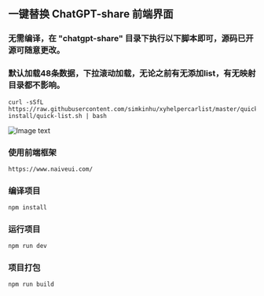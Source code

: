 ## 一键替换 ChatGPT-share 前端界面
### 无需编译，在 "chatgpt-share" 目录下执行以下脚本即可，源码已开源可随意更改。
### 默认加载48条数据，下拉滚动加载，无论之前有无添加list，有无映射目录都不影响。

```shell
curl -sSfL https://raw.githubusercontent.com/simkinhu/xyhelpercarlist/master/quick-install/quick-list.sh | bash
```

![Image text](https://github.com/simkinhu/xyhelpercarlist/blob/master/quick-install/home.jpg?raw=true)



### 使用前端框架
```html
https://www.naiveui.com/
```
### 编译项目
```sh
npm install
```

### 运行项目

```sh
npm run dev
```

### 项目打包

```sh
npm run build
```
